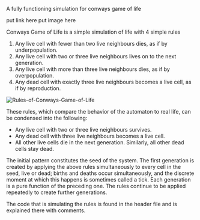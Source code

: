 A fully functioning simulation for conways game of life

put link here
put image here

Conways Game of Life is a simple simulation of life with 4 simple rules
  1. Any live cell with fewer than two live neighbours dies, as if by underpopulation.
  2. Any live cell with two or three live neighbours lives on to the next generation.
  3. Any live cell with more than three live neighbours dies, as if by overpopulation.
  4. Any dead cell with exactly three live neighbours becomes a live cell, as if by reproduction.

![Rules-of-Conways-Game-of-Life](https://user-images.githubusercontent.com/67919804/173730676-220348de-e635-410d-8bd9-1eb3cbdbbf96.png)

These rules, which compare the behavior of the automaton to real life, can be condensed into the following:
  - Any live cell with two or three live neighbours survives.
  - Any dead cell with three live neighbours becomes a live cell.
  - All other live cells die in the next generation. Similarly, all other dead cells stay dead.
  
 The initial pattern constitutes the seed of the system. The first generation is created by applying the above rules 
 simultaneously to every cell in the seed, live or dead; births and deaths occur simultaneously, and the discrete moment 
 at which this happens is sometimes called a tick. Each generation is a pure function of the preceding one. The 
 rules continue to be applied repeatedly to create further generations. 
 
 
 The code that is simulating the rules is found in the header file and is explained there with comments.
